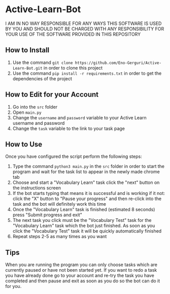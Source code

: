 # Active-Learn-Bot

I AM IN NO WAY RESPONSIBLE FOR ANY WAYS THIS SOFTWARE IS USED BY YOU AND SHOULD NOT BE CHARGED WITH ANY RESPONSIBILITY FOR YOUR USE OF THE SOFTWARE PROVIDED IN THIS REPOSITORY

## How to Install

1. Use the command `git clone https://github.com/Eno-Gerguri/Active-Learn-Bot.git` in order to clone this project
2. Use the command `pip install -r requirements.txt` in order to get the dependencies of the project

## How to Edit for your Account

1. Go into the `src` folder
2. Open `main.py` 
3. Change the `username` and `password` variable to your Active Learn username and password
4. Change the `task` variable to the link to your task page

## How to Use

Once you have configured the script perform the following steps:

1. Type the command `python3 main.py` in the `src` folder in order to start the program and wait for the task list to appear in the newly made chrome tab
2. Choose and start a "Vocabulary Learn" task click the "next" button on the instructions screen
3. If the bot starts typing that means it is successful and is working if it not: click the "X" button to "Pause your progress" and then re-click into the task and the bot will definitely work this time
4. Once the "Vocabulary Learn" task is finished (estimated 8 seconds) press "Submit progress and exit"
5. The next task you click must be the "Vocabulary Test" task for the "Vocabulary Learn" task which the bot just finished. As soon as you click the "Vocabulary Test" task it will be quickly automatically finished
6. Repeat steps 2-5 as many times as you want

## Tips

When you are running the program you can only choose tasks which are currently paused or have not been started yet. If you want to redo a task you have already done go to your account and re-try the task you have completed and then pause and exit as soon as you do so the bot can do it for you.